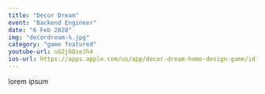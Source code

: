 ```yaml
---
title: "Decor Dream"
event: "Backend Engineer"
date: "6 Feb 2020"
img: "decordream-%.jpg"
category: "game featured"
youtube-url: uG2j6QseJh4
ios-url: https://apps.apple.com/us/app/decor-dream-home-design-game/id1496151505
---
```

lorem ipsum